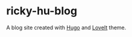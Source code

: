 # ricky-hu-blog

A blog site created with [Hugo](https://gohugo.io/) and [LoveIt](https://github.com/dillonzq/LoveIt) theme.
